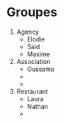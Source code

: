 # Groupes

1. Agency
    - Elodie
    - Said
    - Maxime
2. Association
    - Oussama
    - 
    - 
3. Restaurant
    - Laura
    - Nathan
    - 